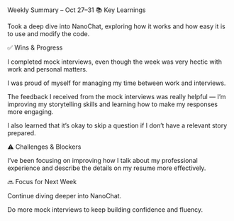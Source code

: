 Weekly Summary – Oct 27–31
📚 Key Learnings

Took a deep dive into NanoChat, exploring how it works and how easy it is to use and modify the code.

✅ Wins & Progress

I completed mock interviews, even though the week was very hectic with work and personal matters.

I was proud of myself for managing my time between work and interviews.

The feedback I received from the mock interviews was really helpful — I’m improving my storytelling skills and learning how to make my responses more engaging.

I also learned that it’s okay to skip a question if I don’t have a relevant story prepared.

⚠️ Challenges & Blockers

I’ve been focusing on improving how I talk about my professional experience and describe the details on my resume more effectively.

🔜 Focus for Next Week

Continue diving deeper into NanoChat.

Do more mock interviews to keep building confidence and fluency.